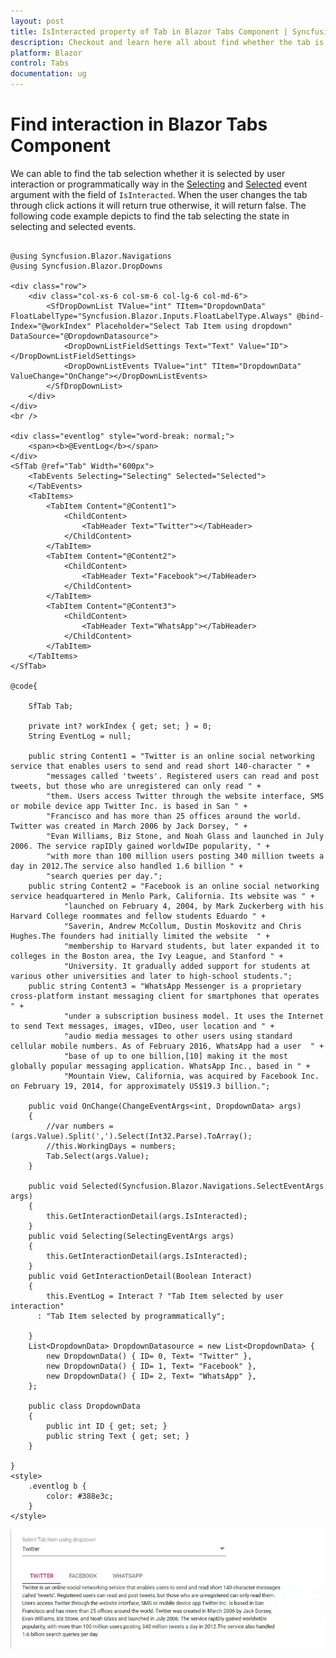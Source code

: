 ```yaml
---
layout: post
title: IsInteracted property of Tab in Blazor Tabs Component | Syncfusion
description: Checkout and learn here all about find whether the tab is selected programmatically or not in Syncfusion Blazor Tabs component and much more.
platform: Blazor
control: Tabs
documentation: ug
---
```


# Find interaction in Blazor Tabs Component

We can able to find the tab selection whether it is selected by user interaction or programmatically way in the [Selecting](https://help.syncfusion.com/cr/blazor/Syncfusion.Blazor.Navigations.TabEvents.html#Syncfusion_Blazor_Navigations_TabEvents_Selecting) and [Selected](https://help.syncfusion.com/cr/blazor/Syncfusion.Blazor.Navigations.TabEvents.html#Syncfusion_Blazor_Navigations_TabEvents_Selected) event argument with the field of `IsInteracted`. When the user changes the tab through click actions it will return true otherwise, it will return false. The following code example depicts to find the tab selecting the state in selecting and selected events.

```cshtml

@using Syncfusion.Blazor.Navigations
@using Syncfusion.Blazor.DropDowns

<div class="row">
    <div class="col-xs-6 col-sm-6 col-lg-6 col-md-6">
        <SfDropDownList TValue="int" TItem="DropdownData" FloatLabelType="Syncfusion.Blazor.Inputs.FloatLabelType.Always" @bind-Index="@workIndex" Placeholder="Select Tab Item using dropdown" DataSource="@DropdownDatasource">
            <DropDownListFieldSettings Text="Text" Value="ID"></DropDownListFieldSettings>
            <DropDownListEvents TValue="int" TItem="DropdownData" ValueChange="OnChange"></DropDownListEvents>
        </SfDropDownList>
    </div>
</div>
<br />

<div class="eventlog" style="word-break: normal;">
    <span><b>@EventLog</b></span>
</div>
<SfTab @ref="Tab" Width="600px">
    <TabEvents Selecting="Selecting" Selected="Selected">
    </TabEvents>
    <TabItems>
        <TabItem Content="@Content1">
            <ChildContent>
                <TabHeader Text="Twitter"></TabHeader>
            </ChildContent>
        </TabItem>
        <TabItem Content="@Content2">
            <ChildContent>
                <TabHeader Text="Facebook"></TabHeader>
            </ChildContent>
        </TabItem>
        <TabItem Content="@Content3">
            <ChildContent>
                <TabHeader Text="WhatsApp"></TabHeader>
            </ChildContent>
        </TabItem>
    </TabItems>
</SfTab>

@code{

    SfTab Tab;

    private int? workIndex { get; set; } = 0;
    String EventLog = null;

    public string Content1 = "Twitter is an online social networking service that enables users to send and read short 140-character " +
        "messages called 'tweets'. Registered users can read and post tweets, but those who are unregistered can only read " +
        "them. Users access Twitter through the website interface, SMS or mobile device app Twitter Inc. is based in San " +
        "Francisco and has more than 25 offices around the world. Twitter was created in March 2006 by Jack Dorsey, " +
        "Evan Williams, Biz Stone, and Noah Glass and launched in July 2006. The service rapIDly gained worldwIDe popularity, " +
        "with more than 100 million users posting 340 million tweets a day in 2012.The service also handled 1.6 billion " +
        "search queries per day.";
    public string Content2 = "Facebook is an online social networking service headquartered in Menlo Park, California. Its website was " +
            "launched on February 4, 2004, by Mark Zuckerberg with his Harvard College roommates and fellow students Eduardo " +
            "Saverin, Andrew McCollum, Dustin Moskovitz and Chris Hughes.The founders had initially limited the website  " +
            "membership to Harvard students, but later expanded it to colleges in the Boston area, the Ivy League, and Stanford " +
            "University. It gradually added support for students at various other universities and later to high-school students.";
    public string Content3 = "WhatsApp Messenger is a proprietary cross-platform instant messaging client for smartphones that operates " +
            "under a subscription business model. It uses the Internet to send Text messages, images, vIDeo, user location and " +
            "audio media messages to other users using standard cellular mobile numbers. As of February 2016, WhatsApp had a user  " +
            "base of up to one billion,[10] making it the most globally popular messaging application. WhatsApp Inc., based in " +
            "Mountain View, California, was acquired by Facebook Inc. on February 19, 2014, for approximately US$19.3 billion.";

    public void OnChange(ChangeEventArgs<int, DropdownData> args)
    {
        //var numbers = (args.Value).Split(',').Select(Int32.Parse).ToArray();
        //this.WorkingDays = numbers;
        Tab.Select(args.Value);
    }

    public void Selected(Syncfusion.Blazor.Navigations.SelectEventArgs args)
    {
        this.GetInteractionDetail(args.IsInteracted);
    }
    public void Selecting(SelectingEventArgs args)
    {
        this.GetInteractionDetail(args.IsInteracted);
    }
    public void GetInteractionDetail(Boolean Interact)
    {
        this.EventLog = Interact ? "Tab Item selected by user interaction"
      : "Tab Item selected by programmatically";

    }
    List<DropdownData> DropdownDatasource = new List<DropdownData> {
        new DropdownData() { ID= 0, Text= "Twitter" },
        new DropdownData() { ID= 1, Text= "Facebook" },
        new DropdownData() { ID= 2, Text= "WhatsApp" },
    };

    public class DropdownData
    {
        public int ID { get; set; }
        public string Text { get; set; }
    }

}
<style>
    .eventlog b {
        color: #388e3c;
    }
</style>

```

![Find whether the tab is selected programmatically or user interaction in Blazor Tabs](../images/blazor-tabs-IsInteracted.gif)